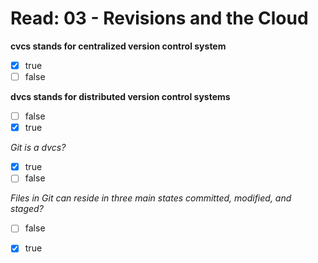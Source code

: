 # Read: 03 - Revisions and the Cloud

**cvcs stands for centralized version control system**
- [x] true
- [ ] false

**dvcs stands for distributed version control systems**
- [ ] false
- [x] true

*Git is a dvcs?*
- [x] true
- [ ] false 

*Files in Git can reside in three main states committed, modified, and staged?*
- [ ] false
- [x] true


